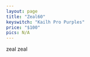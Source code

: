 ```yaml
---
layout: page
title: "Zeal60"
keyswitch: "Kailh Pro Purples"
price: "$100"
pics: N/A
---
```


zeal zeal

